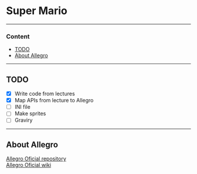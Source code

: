# Super Mario

---

### Content
- [TODO](#todo)
- [About Allegro](#about-allegro)

---

## TODO

- [x] Write code from lectures
- [x] Map APIs from lecture to Allegro
- [ ] INI file
- [ ] Make sprites
- [ ] Graviry

---

## About Allegro

[Allegro Oficial repository](https://github.com/liballeg/allegro5)  
[Allegro Oficial wiki](https://github.com/liballeg/allegro_wiki/wiki)